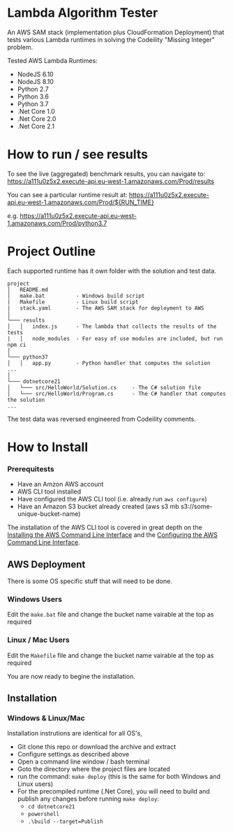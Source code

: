 # Lambda Algorithm Tester

An AWS SAM stack (implementation plus CloudFormation Deployment) that tests various Lambda runtimes in solving the Codeility "Missing Integer" problem.

Tested AWS Lambda Runtimes:
  - NodeJS 6.10
  - NodeJS 8.10
  - Python 2.7
  - Python 3.6
  - Python 3.7
  - .Net Core 1.0
  - .Net Core 2.0
  - .Net Core 2.1


 # How to run / see results

 To see the live (aggregated) benchmark results, you can navigate to: https://a111u0z5x2.execute-api.eu-west-1.amazonaws.com/Prod/results

 You can see a particular runtime result at: https://a111u0z5x2.execute-api.eu-west-1.amazonaws.com/Prod/${RUN_TIME}

 e.g. https://a111u0z5x2.execute-api.eu-west-1.amazonaws.com/Prod/python3.7


# Project Outline

Each supported runtime has it own folder with the solution and test data.
```
project
│   README.md
│   make.bat          - Windows build script
|   Makefile          - Linux build script
|   stack.yaml        - The AWS SAM stack for deployment to AWS
│
└─── results
│   │   index.js      - The lambda that collects the results of the tests
|   │   node_modules  - For easy of use modules are included, but run npm ci
│
└─── python37
│   │   app.py        - Python handler that computes the solution
...
│
└─── dotnetcore21
│   └─── src/HelloWorld/Solution.cs     - The C# solution file
│   └─── src/HelloWorld/Program.cs      - The C# handler that computes the solution
...
```

The test data was reversed engineered from Codeility comments.

# How to Install

### Prerequitests

- Have an Amzon AWS account
- AWS CLI tool installed
- Have configured the AWS CLI tool (i.e. already run `aws configure`)
- Have an Amazon S3 bucket already created (aws s3 mb s3://some-unique-bucket-name)

The installation of the AWS CLI tool is covered in great depth on the
[Installing the AWS Command Line Interface](http://docs.aws.amazon.com/cli/latest/userguide/installing.html) and the
[Configuring the AWS Command Line Interface](http://docs.aws.amazon.com/cli/latest/userguide/cli-chap-getting-started.html).

## AWS Deployment

There is some OS specific stuff that will need to be done.

### Windows Users

Edit the `make.bat` file and change the bucket name vairable at the top as required

### Linux / Mac Users

Edit the `Makefile` file and change the  bucket name vairable at the top as required

You are now ready to begine the installation.

## Installation

### Windows & Linux/Mac

Installation instrutions are identical for all OS's,

- Git clone this repo or download the archive and extract
- Configure settings as described above
- Open a command line window / bash terminal
- Goto the directory where the project files are located
- run the command: `make deploy` (this is the same for both Windows and Linux users)
- For the precompiled runtime (.Net Core), you will need to build and publish any changes before running `make deploy`:
   - `cd dotnetcore21`
   - `powershell`
   - `.\build --target=Publish`

